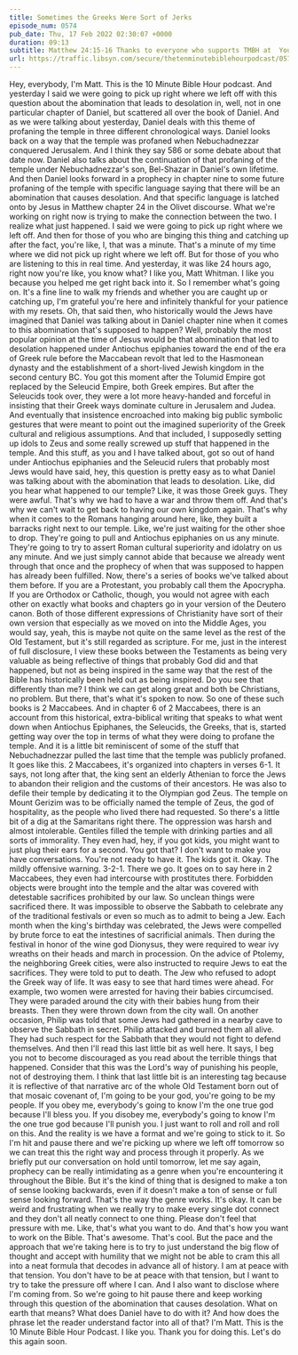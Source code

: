 ```yaml
---
title: Sometimes the Greeks Were Sort of Jerks
episode_num: 0574
pub_date: Thu, 17 Feb 2022 02:30:07 +0000
duration: 09:13
subtitle: Matthew 24:15-16 Thanks to everyone who supports TMBH at  You're the reason we can all do this together!  Music written and performed by .
url: https://traffic.libsyn.com/secure/thetenminutebiblehourpodcast/0574_-_Sometimes_the_Greeks_Were_Sort_of_Jerks.mp3
---
```


 Hey, everybody, I'm Matt. This is the 10 Minute Bible Hour podcast. And yesterday I said we were going to pick up right where we left off with this question about the abomination that leads to desolation in, well, not in one particular chapter of Daniel, but scattered all over the book of Daniel. And as we were talking about yesterday, Daniel deals with this theme of profaning the temple in three different chronological ways. Daniel looks back on a way that the temple was profaned when Nebuchadnezzar conquered Jerusalem. And I think they say 586 or some debate about that date now. Daniel also talks about the continuation of that profaning of the temple under Nebuchadnezzar's son, Bel-Shazar in Daniel's own lifetime. And then Daniel looks forward in a prophecy in chapter nine to some future profaning of the temple with specific language saying that there will be an abomination that causes desolation. And that specific language is latched onto by Jesus in Matthew chapter 24 in the Olivet discourse. What we're working on right now is trying to make the connection between the two. I realize what just happened. I said we were going to pick up right where we left off. And then for those of you who are binging this thing and catching up after the fact, you're like, I, that was a minute. That's a minute of my time where we did not pick up right where we left off. But for those of you who are listening to this in real time. And yesterday, it was like 24 hours ago, right now you're like, you know what? I like you, Matt Whitman. I like you because you helped me get right back into it. So I remember what's going on. It's a fine line to walk my friends and whether you are caught up or catching up, I'm grateful you're here and infinitely thankful for your patience with my resets. Oh, that said then, who historically would the Jews have imagined that Daniel was talking about in Daniel chapter nine when it comes to this abomination that's supposed to happen? Well, probably the most popular opinion at the time of Jesus would be that abomination that led to desolation happened under Antiochus epiphanies toward the end of the era of Greek rule before the Maccabean revolt that led to the Hasmonean dynasty and the establishment of a short-lived Jewish kingdom in the second century BC. You got this moment after the Tolumid Empire got replaced by the Seleucid Empire, both Greek empires. But after the Seleucids took over, they were a lot more heavy-handed and forceful in insisting that their Greek ways dominate culture in Jerusalem and Judea. And eventually that insistence encroached into making big public symbolic gestures that were meant to point out the imagined superiority of the Greek cultural and religious assumptions. And that included, I supposedly setting up idols to Zeus and some really screwed up stuff that happened in the temple. And this stuff, as you and I have talked about, got so out of hand under Antiochus epiphanies and the Seleucid rulers that probably most Jews would have said, hey, this question is pretty easy as to what Daniel was talking about with the abomination that leads to desolation. Like, did you hear what happened to our temple? Like, it was those Greek guys. They were awful. That's why we had to have a war and throw them off. And that's why we can't wait to get back to having our own kingdom again. That's why when it comes to the Romans hanging around here, like, they built a barracks right next to our temple. Like, we're just waiting for the other shoe to drop. They're going to pull and Antiochus epiphanies on us any minute. They're going to try to assert Roman cultural superiority and idolatry on us any minute. And we just simply cannot abide that because we already went through that once and the prophecy of when that was supposed to happen has already been fulfilled. Now, there's a series of books we've talked about them before. If you are a Protestant, you probably call them the Apocrypha. If you are Orthodox or Catholic, though, you would not agree with each other on exactly what books and chapters go in your version of the Deutero canon. Both of those different expressions of Christianity have sort of their own version that especially as we moved on into the Middle Ages, you would say, yeah, this is maybe not quite on the same level as the rest of the Old Testament, but it's still regarded as scripture. For me, just in the interest of full disclosure, I view these books between the Testaments as being very valuable as being reflective of things that probably God did and that happened, but not as being inspired in the same way that the rest of the Bible has historically been held out as being inspired. Do you see that differently than me? I think we can get along great and both be Christians, no problem. But there, that's what it's spoken to now. So one of these such books is 2 Maccabees. And in chapter 6 of 2 Maccabees, there is an account from this historical, extra-biblical writing that speaks to what went down when Antiochus Epiphanes, the Seleucids, the Greeks, that is, started getting way over the top in terms of what they were doing to profane the temple. And it is a little bit reminiscent of some of the stuff that Nebuchadnezzar pulled the last time that the temple was publicly profaned. It goes like this. 2 Maccabees, it's organized into chapters in verses 6-1. It says, not long after that, the king sent an elderly Athenian to force the Jews to abandon their religion and the customs of their ancestors. He was also to defile their temple by dedicating it to the Olympian god Zeus. The temple on Mount Gerizim was to be officially named the temple of Zeus, the god of hospitality, as the people who lived there had requested. So there's a little bit of a dig at the Samaritans right there. The oppression was harsh and almost intolerable. Gentiles filled the temple with drinking parties and all sorts of immorality. They even had, hey, if you got kids, you might want to just plug their ears for a second. You got that? I don't want to make you have conversations. You're not ready to have it. The kids got it. Okay. The mildly offensive warning. 3-2-1. There we go. It goes on to say here in 2 Maccabees, they even had intercourse with prostitutes there. Forbidden objects were brought into the temple and the altar was covered with detestable sacrifices prohibited by our law. So unclean things were sacrificed there. It was impossible to observe the Sabbath to celebrate any of the traditional festivals or even so much as to admit to being a Jew. Each month when the king's birthday was celebrated, the Jews were compelled by brute force to eat the intestines of sacrificial animals. Then during the festival in honor of the wine god Dionysus, they were required to wear ivy wreaths on their heads and march in procession. On the advice of Ptolemy, the neighboring Greek cities, were also instructed to require Jews to eat the sacrifices. They were told to put to death. The Jew who refused to adopt the Greek way of life. It was easy to see that hard times were ahead. For example, two women were arrested for having their babies circumcised. They were paraded around the city with their babies hung from their breasts. Then they were thrown down from the city wall. On another occasion, Philip was told that some Jews had gathered in a nearby cave to observe the Sabbath in secret. Philip attacked and burned them all alive. They had such respect for the Sabbath that they would not fight to defend themselves. And then I'll read this last little bit as well here. It says, I beg you not to become discouraged as you read about the terrible things that happened. Consider that this was the Lord's way of punishing his people, not of destroying them. I think that last little bit is an interesting tag because it is reflective of that narrative arc of the whole Old Testament born out of that mosaic covenant of, I'm going to be your god, you're going to be my people. If you obey me, everybody's going to know I'm the one true god because I'll bless you. If you disobey me, everybody's going to know I'm the one true god because I'll punish you. I just want to roll and roll and roll on this. And the reality is we have a format and we're going to stick to it. So I'm hit and pause there and we're picking up where we left off tomorrow so we can treat this the right way and process through it properly. As we briefly put our conversation on hold until tomorrow, let me say again, prophecy can be really intimidating as a genre when you're encountering it throughout the Bible. But it's the kind of thing that is designed to make a ton of sense looking backwards, even if it doesn't make a ton of sense or full sense looking forward. That's the way the genre works. It's okay. It can be weird and frustrating when we really try to make every single dot connect and they don't all neatly connect to one thing. Please don't feel that pressure with me. Like, that's what you want to do. And that's how you want to work on the Bible. That's awesome. That's cool. But the pace and the approach that we're taking here is to try to just understand the big flow of thought and accept with humility that we might not be able to cram this all into a neat formula that decodes in advance all of history. I am at peace with that tension. You don't have to be at peace with that tension, but I want to try to take the pressure off where I can. And I also want to disclose where I'm coming from. So we're going to hit pause there and keep working through this question of the abomination that causes desolation. What on earth that means? What does Daniel have to do with it? And how does the phrase let the reader understand factor into all of that? I'm Matt. This is the 10 Minute Bible Hour Podcast. I like you. Thank you for doing this. Let's do this again soon.